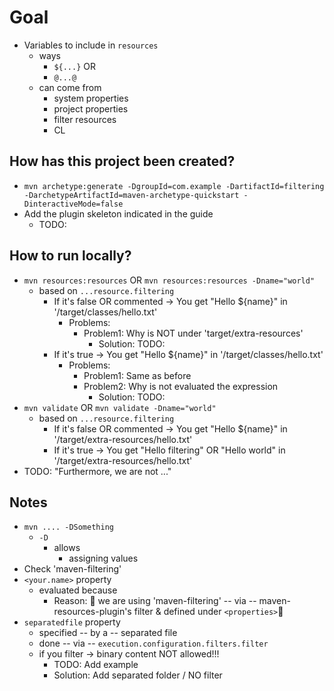 # Goal
* Variables to include in `resources`
  * ways
    * `${...}` OR
    * `@...@`
  * can come from
    * system properties
    * project properties
    * filter resources
    * CL

## How has this project been created?
* `mvn archetype:generate -DgroupId=com.example -DartifactId=filtering -DarchetypeArtifactId=maven-archetype-quickstart -DinteractiveMode=false`
* Add the plugin skeleton indicated in the guide
  * TODO:

## How to run locally?
* `mvn resources:resources` OR `mvn resources:resources -Dname="world"`
  * based on `...resource.filtering` 
    * If it's false OR commented -> You get "Hello ${name}" in '/target/classes/hello.txt'
      * Problems:
        * Problem1: Why is NOT under 'target/extra-resources'
          * Solution: TODO:
    * If it's true -> You get "Hello ${name}" in '/target/classes/hello.txt'
      * Problems: 
        * Problem1: Same as before
        * Problem2: Why is not evaluated the expression
          * Solution: TODO:
* `mvn validate` OR `mvn validate -Dname="world"`
  * based on `...resource.filtering`
    * If it's false OR commented -> You get "Hello ${name}" in '/target/extra-resources/hello.txt'
    * If it's true -> You get "Hello filtering" OR "Hello world" in '/target/extra-resources/hello.txt'
* TODO: "Furthermore, we are not ..."

## Notes
* `mvn .... -DSomething`
  * `-D`
    * allows
      * assigning values
* Check 'maven-filtering'
* `<your.name>` property
  * evaluated because
    * Reason: 🧠 we are using 'maven-filtering' -- via -- maven-resources-plugin's filter & defined under `<properties>`🧠
* `separatedfile` property
  * specified -- by a -- separated file
  * done -- via -- `execution.configuration.filters.filter`
  * if you filter -> binary content NOT allowed!!!
    * TODO: Add example
    * Solution: Add separated folder / NO filter
